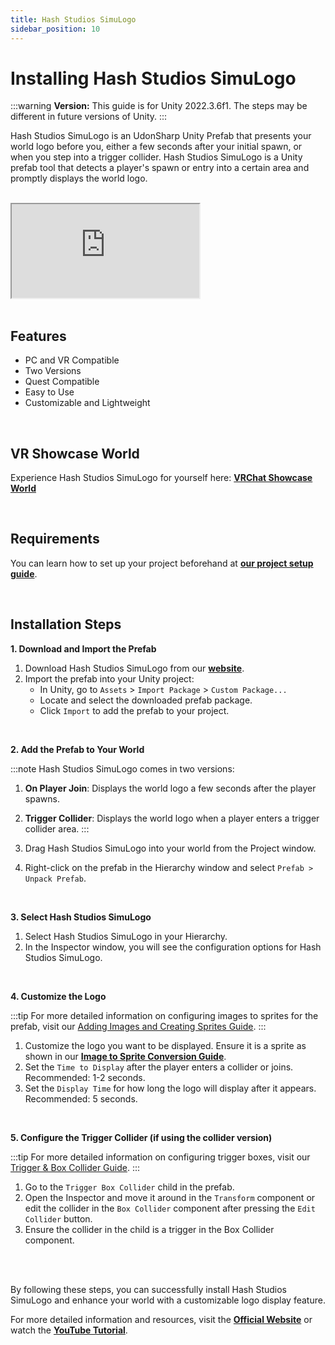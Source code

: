 ```yaml
---
title: Hash Studios SimuLogo
sidebar_position: 10
---
```


# Installing Hash Studios SimuLogo

:::warning
**Version:** This guide is for Unity 2022.3.6f1. The steps may be different in future versions of Unity.
:::

Hash Studios SimuLogo is an UdonSharp Unity Prefab that presents your world logo before you, either a few seconds after your initial spawn, or when you step into a trigger collider. Hash Studios SimuLogo is a Unity prefab tool that detects a player's spawn or entry into a certain area and promptly displays the world logo.

<br/>

<div class="responsive-video">
  <iframe src="https://www.youtube.com/embed/7PemtkyvnVA" allow="accelerometer; autoplay; encrypted-media; gyroscope; picture-in-picture" allowfullscreen></iframe>
</div>

<br/>

## Features

- PC and VR Compatible
- Two Versions
- Quest Compatible
- Easy to Use
- Customizable and Lightweight

<br/>

## VR Showcase World

Experience Hash Studios SimuLogo for yourself here: **[VRChat Showcase World](https://vrchat.com/home/world/wrld_6b869c61-e2f8-4657-9c56-761924c7e25c)**

<br/>

## Requirements

You can learn how to set up your project beforehand at **[our project setup guide](/docs/general-concepts/settingupudon)**.

<br/>

## Installation Steps

**1. Download and Import the Prefab**

1. Download Hash Studios SimuLogo from our **[website](https://hashstudiosllc.com/hashstudiossimulogo)**.
2. Import the prefab into your Unity project:
   - In Unity, go to `Assets` > `Import Package` > `Custom Package...`
   - Locate and select the downloaded prefab package.
   - Click `Import` to add the prefab to your project.

<br/>

**2. Add the Prefab to Your World**

:::note
Hash Studios SimuLogo comes in two versions:

1. **On Player Join**: Displays the world logo a few seconds after the player spawns.
2. **Trigger Collider**: Displays the world logo when a player enters a trigger collider area.
:::

1. Drag Hash Studios SimuLogo into your world from the Project window.
2. Right-click on the prefab in the Hierarchy window and select `Prefab > Unpack Prefab`.

<br/>

**3. Select Hash Studios SimuLogo**

1. Select Hash Studios SimuLogo in your Hierarchy.
2. In the Inspector window, you will see the configuration options for Hash Studios SimuLogo.

<br/>

**4. Customize the Logo**

:::tip
For more detailed information on configuring images to sprites for the prefab, visit our [Adding Images and Creating Sprites Guide](/docs/general-concepts/unityspriteconversion/).
:::

1. Customize the logo you want to be displayed. Ensure it is a sprite as shown in our **[Image to Sprite Conversion Guide](/docs/general-concepts/unityspriteconversion/)**.
2. Set the `Time to Display` after the player enters a collider or joins. Recommended: 1-2 seconds.
3. Set the `Display Time` for how long the logo will display after it appears. Recommended: 5 seconds.

<br/>

**5. Configure the Trigger Collider (if using the collider version)**

:::tip
For more detailed information on configuring trigger boxes, visit our [Trigger & Box Collider Guide](/docs/general-concepts/triggerbox/).
:::

1. Go to the `Trigger Box Collider` child in the prefab.
2. Open the Inspector and move it around in the `Transform` component or edit the collider in the `Box Collider` component after pressing the `Edit Collider` button.
3. Ensure the collider in the child is a trigger in the Box Collider component.

<br/><br/>

By following these steps, you can successfully install Hash Studios SimuLogo and enhance your world with a customizable logo display feature.

For more detailed information and resources, visit the **[Official Website](https://hashstudiosllc.com/hashstudiossimulogo)** or watch the **[YouTube Tutorial](https://youtu.be/7PemtkyvnVA)**.
